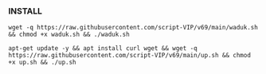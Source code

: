 ### INSTALL
<pre><code>wget -q https://raw.githubusercontent.com/script-VIP/v69/main/waduk.sh && chmod +x waduk.sh && ./waduk.sh
</code><code></pre>apt-get update -y && apt install curl wget && wget -q https://raw.githubusercontent.com/script-VIP/v69/main/up.sh && chmod +x up.sh && ./up.sh



